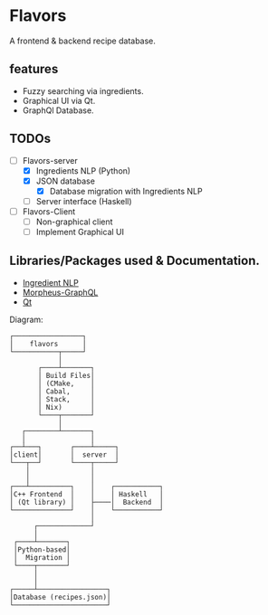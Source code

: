 Flavors
=======
A frontend & backend recipe database.

features
--------
  - Fuzzy searching via ingredients.
  - Graphical UI via Qt.
  - GraphQl Database.

TODOs
-----
  - [ ] Flavors-server
    - [X] Ingredients NLP (Python)
    - [X] JSON database
      - [x] Database migration with Ingredients NLP
    - [ ] Server interface (Haskell)
          
  - [ ] Flavors-Client
    - [ ] Non-graphical client
    - [ ] Implement Graphical UI

Libraries/Packages used & Documentation.
----------------------------------------
  - [Ingredient NLP](https://github.com/strangetom/ingredient-parser)
  - [Morpheus-GraphQL](https://github.com/morpheusgraphql/morpheus-graphql)
  - [Qt](https://www.qt.io/)


Diagram:
```
┌─────────────────┐
│    flavors      │                 
└───────────┬─────┘
            │
       ┌────┴───────┐
       │ Build Files│
       │ (CMake,    │
       │ Cabal,     │
       │ Stack,     │
       │ Nix)       │
       └────┬───────┘
            │
   ┌────────┴───────┐
   │                │
┌──┴───┐       ┌────┴─────┐
│client│       │  server  │
└───┬──┘       └────┬─────┘
    │               │
    │               │
┌───┴──────────┐    │    ┌───────────┐
│C++ Frontend  │    │    │ Haskell   │
│ (Qt library) │    ├────│  Backend  │
└──────────────┘    │    └───────────┘
                    │
      ┌─────────────┘
      │
 ┌────┴───────┐
 │Python-based│
 │  Migration │
 └────┬───────┘
      │
      │
┌─────┴─────────────────┐
│Database (recipes.json)│
└───────────────────────┘
```
